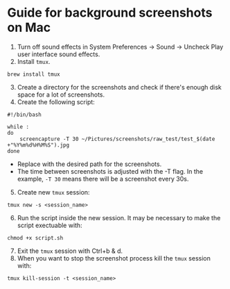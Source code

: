 # Guide for background screenshots on Mac #

1. Turn off sound effects in System Preferences -> Sound -> Uncheck Play user interface sound effects.
2. Install `tmux`.
```
brew install tmux
```
3. Create a directory for the screenshots and check if there's enough disk space for a lot of screenshots.
4. Create the following script:
```
#!/bin/bash

while :
do
    screencapture -T 30 ~/Pictures/screenshots/raw_test/test_$(date +"%Y%m%d%H%M%S").jpg
done
```
* Replace with the desired path for the screenshots.
* The time between screenshots is adjusted with the -T flag. In the example, `-T 30` means there will be a screenshot every 30s.

5. Create new `tmux` session:
```
tmux new -s <session_name>
```
6. Run the script inside the new session. It may be necessary to make the script exectuable with:
```
chmod +x script.sh
```
7. Exit the `tmux` session with Ctrl+b & d.
8. When you want to stop the screenshot process kill the `tmux` session with:
```
tmux kill-session -t <session_name>
```
